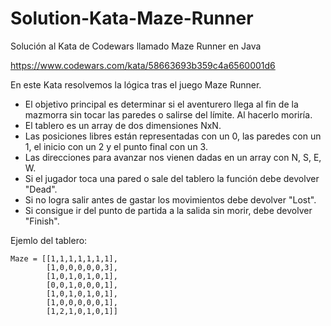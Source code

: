 # Solution-Kata-Maze-Runner

Solución al Kata de Codewars llamado Maze Runner en Java

https://www.codewars.com/kata/58663693b359c4a6560001d6

En este Kata resolvemos la lógica tras el juego Maze Runner.

* El objetivo principal es determinar si el aventurero llega al fin de la mazmorra sin tocar las paredes o salirse del límite. Al hacerlo moriría.
* El tablero es un array de dos dimensiones NxN.
* Las posiciones libres están representadas con un 0, las paredes con un 1, el inicio con un 2 y el punto final con un 3.
* Las direcciones para avanzar nos vienen dadas en un array con N, S, E, W.
* Si el jugador toca una pared o sale del tablero la función debe devolver "Dead".
* Si no logra salir antes de gastar los movimientos debe devolver "Lost".
* Si consigue ir del punto de partida a la salida sin morir, debe devolver "Finish".

Ejemlo del tablero:

    Maze = [[1,1,1,1,1,1,1],
            [1,0,0,0,0,0,3],
            [1,0,1,0,1,0,1],
            [0,0,1,0,0,0,1],
            [1,0,1,0,1,0,1],
            [1,0,0,0,0,0,1],
            [1,2,1,0,1,0,1]]

